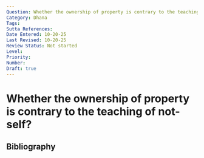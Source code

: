 ```yaml
---
Question: Whether the ownership of property is contrary to the teaching of not-self?
Category: Dhana
Tags: 
Sutta References: 
Date Entered: 10-20-25
Last Revised: 10-20-25
Review Status: Not started
Level: 
Priority: 
Number: 
Draft: true
---
```


# Whether the ownership of property is contrary to the teaching of not-self?

## Bibliography

<!-- 

Notes:



-->